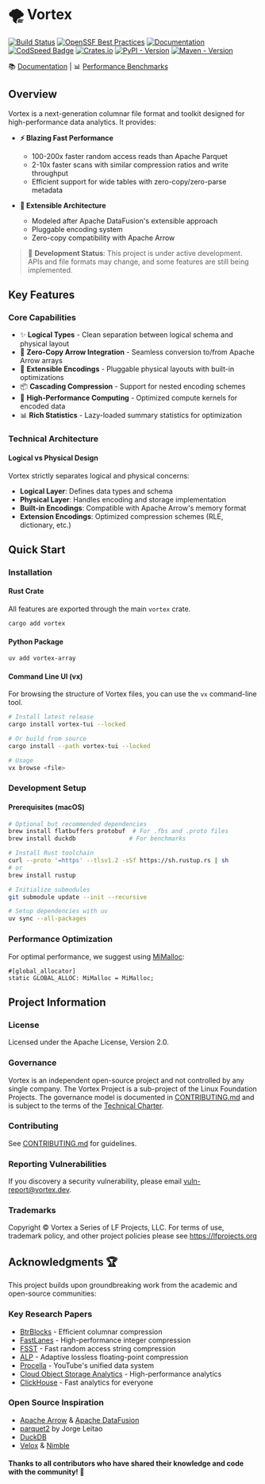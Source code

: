 # 🌪️ Vortex

[![Build Status](https://github.com/vortex-data/vortex/actions/workflows/ci.yml/badge.svg)](https://github.com/vortex-data/vortex/actions)
[![OpenSSF Best Practices](https://www.bestpractices.dev/projects/10567/badge)](https://www.bestpractices.dev/projects/10567)
[![Documentation](https://docs.rs/vortex-array/badge.svg)](https://docs.vortex.dev)
[![CodSpeed Badge](https://img.shields.io/endpoint?url=https://codspeed.io/badge.json)](https://codspeed.io/vortex-data/vortex)
[![Crates.io](https://img.shields.io/crates/v/vortex-array.svg)](https://crates.io/crates/vortex-array)
[![PyPI - Version](https://img.shields.io/pypi/v/vortex-array)](https://pypi.org/project/vortex-array/)
[![Maven - Version](https://img.shields.io/maven-central/v/dev.vortex/vortex-spark)](https://central.sonatype.com/artifact/dev.vortex/vortex-spark)

📚 [Documentation](https://docs.vortex.dev/) | 📊 [Performance Benchmarks](https://bench.vortex.dev)

## Overview

Vortex is a next-generation columnar file format and toolkit designed for high-performance data analytics. It provides:

- **⚡️ Blazing Fast Performance**
  - 100-200x faster random access reads than Apache Parquet
  - 2-10x faster scans with similar compression ratios and write throughput
  - Efficient support for wide tables with zero-copy/zero-parse metadata

- **🔧 Extensible Architecture**
  - Modeled after Apache DataFusion's extensible approach
  - Pluggable encoding system
  - Zero-copy compatibility with Apache Arrow

> 🚧 **Development Status**: This project is under active development. APIs and file formats may change, and some
> features are still being implemented.

## Key Features

### Core Capabilities

- ✨ **Logical Types** - Clean separation between logical schema and physical layout
- 🔄 **Zero-Copy Arrow Integration** - Seamless conversion to/from Apache Arrow arrays
- 🧩 **Extensible Encodings** - Pluggable physical layouts with built-in optimizations
- 📦 **Cascading Compression** - Support for nested encoding schemes
- 🚀 **High-Performance Computing** - Optimized compute kernels for encoded data
- 📊 **Rich Statistics** - Lazy-loaded summary statistics for optimization

### Technical Architecture

#### Logical vs Physical Design

Vortex strictly separates logical and physical concerns:

- **Logical Layer**: Defines data types and schema
- **Physical Layer**: Handles encoding and storage implementation
- **Built-in Encodings**: Compatible with Apache Arrow's memory format
- **Extension Encodings**: Optimized compression schemes (RLE, dictionary, etc.)

## Quick Start

### Installation

#### Rust Crate

All features are exported through the main `vortex` crate.

```bash
cargo add vortex
```

#### Python Package

```bash
uv add vortex-array
```

#### Command Line UI (vx)

For browsing the structure of Vortex files, you can use the `vx` command-line tool.

```bash
# Install latest release
cargo install vortex-tui --locked

# Or build from source
cargo install --path vortex-tui --locked

# Usage
vx browse <file>
```

### Development Setup

#### Prerequisites (macOS)

```bash
# Optional but recommended dependencies
brew install flatbuffers protobuf  # For .fbs and .proto files
brew install duckdb               # For benchmarks

# Install Rust toolchain
curl --proto '=https' --tlsv1.2 -sSf https://sh.rustup.rs | sh
# or
brew install rustup

# Initialize submodules
git submodule update --init --recursive

# Setup dependencies with uv
uv sync --all-packages
```

### Performance Optimization

For optimal performance, we suggest using [MiMalloc](https://github.com/microsoft/mimalloc):

```rust,ignore
#[global_allocator]
static GLOBAL_ALLOC: MiMalloc = MiMalloc;
```

## Project Information

### License

Licensed under the Apache License, Version 2.0.

### Governance

Vortex is an independent open-source project and not controlled by any single company. The Vortex Project is a sub-project of the Linux Foundation Projects. The governance model is documented in
[CONTRIBUTING.md](CONTRIBUTING.md) and is subject to the terms of the [Technical Charter](https://vortex.dev/charter.pdf).

### Contributing

See [CONTRIBUTING.md](CONTRIBUTING.md) for guidelines.

### Reporting Vulnerabilities

If you discovery a security vulnerability, please email <vuln-report@vortex.dev>.

### Trademarks

Copyright © Vortex a Series of LF Projects, LLC.
For terms of use, trademark policy, and other project policies please see <https://lfprojects.org>

## Acknowledgments 🏆

This project builds upon groundbreaking work from the academic and open-source communities:

### Key Research Papers

- [BtrBlocks](https://www.cs.cit.tum.de/fileadmin/w00cfj/dis/papers/btrblocks.pdf) - Efficient columnar compression
- [FastLanes](https://www.vldb.org/pvldb/vol16/p2132-afroozeh.pdf) - High-performance integer compression
- [FSST](https://www.vldb.org/pvldb/vol13/p2649-boncz.pdf) - Fast random access string compression
- [ALP](https://ir.cwi.nl/pub/33334/33334.pdf) - Adaptive lossless floating-point compression
- [Procella](https://dl.acm.org/citation.cfm?id=3360438) - YouTube's unified data system
- [Cloud Object Storage Analytics](https://www.durner.dev/app/media/papers/anyblob-vldb23.pdf) - High-performance
  analytics
- [ClickHouse](https://www.vldb.org/pvldb/vol17/p3731-schulze.pdf) - Fast analytics for everyone

### Open Source Inspiration

- [Apache Arrow](https://arrow.apache.org) & [Apache DataFusion](https://github.com/apache/datafusion)
- [parquet2](https://github.com/jorgecarleitao/parquet2) by Jorge Leitao
- [DuckDB](https://github.com/duckdb/duckdb)
- [Velox](https://github.com/facebookincubator/velox) & [Nimble](https://github.com/facebookincubator/nimble)

#### Thanks to all contributors who have shared their knowledge and code with the community! 🚀
